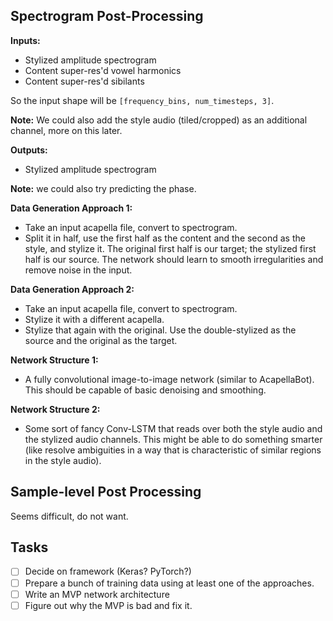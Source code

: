 ## Spectrogram Post-Processing

**Inputs:**

- Stylized amplitude spectrogram
- Content super-res'd vowel harmonics
- Content super-res'd sibilants

So the input shape will be `[frequency_bins, num_timesteps, 3]`.

**Note:** We could also add the style audio (tiled/cropped) as an additional channel, more on this later.

**Outputs:**

- Stylized amplitude spectrogram

**Note:** we could also try predicting the phase.

**Data Generation Approach 1:**

- Take an input acapella file, convert to spectrogram.
- Split it in half, use the first half as the content and the second as the style, and stylize it. The original first half is our target; the stylized first half is our source. The network should learn to smooth irregularities and remove noise in the input.

**Data Generation Approach 2:**

- Take an input acapella file, convert to spectrogram.
- Stylize it with a different acapella.
- Stylize that again with the original. Use the double-stylized as the source and the original as the target.

**Network Structure 1:**

- A fully convolutional image-to-image network (similar to AcapellaBot). This should be capable of basic denoising and smoothing.

**Network Structure 2:**

- Some sort of fancy Conv-LSTM that reads over both the style audio and the stylized audio channels. This might be able to do something  smarter (like resolve ambiguities in a way that is characteristic of similar regions in the style audio).

## Sample-level Post Processing

Seems difficult, do not want.

## Tasks

- [ ] Decide on framework (Keras? PyTorch?)
- [ ] Prepare a bunch of training data using at least one of the approaches.
- [ ] Write an MVP network architecture
- [ ] Figure out why the MVP is bad and fix it.